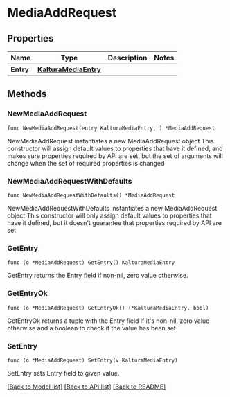 # MediaAddRequest

## Properties

Name | Type | Description | Notes
------------ | ------------- | ------------- | -------------
**Entry** | [**KalturaMediaEntry**](KalturaMediaEntry.md) |  | 

## Methods

### NewMediaAddRequest

`func NewMediaAddRequest(entry KalturaMediaEntry, ) *MediaAddRequest`

NewMediaAddRequest instantiates a new MediaAddRequest object
This constructor will assign default values to properties that have it defined,
and makes sure properties required by API are set, but the set of arguments
will change when the set of required properties is changed

### NewMediaAddRequestWithDefaults

`func NewMediaAddRequestWithDefaults() *MediaAddRequest`

NewMediaAddRequestWithDefaults instantiates a new MediaAddRequest object
This constructor will only assign default values to properties that have it defined,
but it doesn't guarantee that properties required by API are set

### GetEntry

`func (o *MediaAddRequest) GetEntry() KalturaMediaEntry`

GetEntry returns the Entry field if non-nil, zero value otherwise.

### GetEntryOk

`func (o *MediaAddRequest) GetEntryOk() (*KalturaMediaEntry, bool)`

GetEntryOk returns a tuple with the Entry field if it's non-nil, zero value otherwise
and a boolean to check if the value has been set.

### SetEntry

`func (o *MediaAddRequest) SetEntry(v KalturaMediaEntry)`

SetEntry sets Entry field to given value.



[[Back to Model list]](../README.md#documentation-for-models) [[Back to API list]](../README.md#documentation-for-api-endpoints) [[Back to README]](../README.md)


